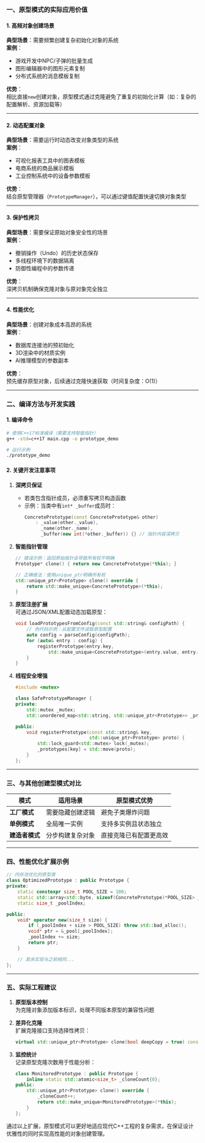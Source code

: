 ### 一、原型模式的实际应用价值

#### 1. 高频对象创建场景
**典型场景**：需要频繁创建复杂初始化对象的系统  
**案例**：  
- 游戏开发中NPC/子弹的批量生成
- 图形编辑器中的图形元素复制
- 分布式系统的消息模板复制

**优势**：  
相比直接`new`创建对象，原型模式通过克隆避免了重复的初始化计算（如：复杂的配置解析、资源加载等）

---

#### 2. 动态配置对象
**典型场景**：需要运行时动态改变对象类型的系统  
**案例**：  
- 可视化报表工具中的图表模板
- 电商系统的商品展示模板
- 工业控制系统中的设备参数模板

**优势**：  
结合原型管理器（`PrototypeManager`），可以通过键值配置快速切换对象类型

---

#### 3. 保护性拷贝
**典型场景**：需要保证原始对象安全性的场景  
**案例**：  
- 撤销操作（Undo）的历史状态保存
- 多线程环境下的数据隔离
- 防御性编程中的参数传递

**优势**：  
深拷贝机制确保克隆对象与原对象完全独立

---

#### 4. 性能优化
**典型场景**：创建对象成本高昂的系统  
**案例**：  
- 数据库连接池的预初始化
- 3D渲染中的材质实例
- AI推理模型的参数副本  

**优势**：  
预先缓存原型对象，后续通过克隆快速获取（时间复杂度：O(1)）

---

### 二、编译方法与开发实践

#### 1. 编译命令
```bash
# 使用C++17标准编译（需要支持智能指针）
g++ -std=c++17 main.cpp -o prototype_demo

# 运行示例
./prototype_demo
```

#### 2. 关键开发注意事项

1. **深拷贝保证**  
   - 若类包含指针成员，必须重写拷贝构造函数
   - 示例：当类中有`int* _buffer`成员时：
     ```cpp
     ConcretePrototype(const ConcretePrototype& other) 
         : _value(other._value), 
           _name(other._name),
           _buffer(new int(*other._buffer)) {} // 指针内容深拷贝
     ```

2. **智能指针管理**  
   ```cpp
   // 错误示例：返回原始指针会导致所有权不明确
   Prototype* clone() { return new ConcretePrototype(*this); }
   
   // 正确做法：使用unique_ptr明确所有权
   std::unique_ptr<Prototype> clone() override {
       return std::make_unique<ConcretePrototype>(*this);
   }
   ```

3. **原型注册扩展**  
   可通过JSON/XML配置动态加载原型：
   ```cpp
   void loadPrototypesFromConfig(const std::string& configPath) {
       // 伪代码示例：从配置文件读取原型配置
       auto config = parseConfig(configPath);
       for (auto& entry : config) {
           registerPrototype(entry.key, 
               std::make_unique<ConcretePrototype>(entry.value, entry.name));
       }
   }
   ```

4. **线程安全增强**  
   ```cpp
   #include <mutex>
   
   class SafePrototypeManager {
   private:
       std::mutex _mutex;
       std::unordered_map<std::string, std::unique_ptr<Prototype>> _prototypes;
   
   public:
       void registerPrototype(const std::string& key, 
                              std::unique_ptr<Prototype> proto) {
           std::lock_guard<std::mutex> lock(_mutex);
           _prototypes[key] = std::move(proto);
       }
   };
   ```

---

### 三、与其他创建型模式对比

| 模式          | 适用场景                          | 原型模式优势                  |
|---------------|-----------------------------------|-------------------------------|
| **工厂模式**  | 需要隐藏创建逻辑                  | 避免子类爆炸问题              |
| **单例模式**  | 全局唯一实例                      | 支持多实例且状态独立          |
| **建造者模式**| 分步构建复杂对象                  | 直接克隆已有配置更高效        |

---

### 四、性能优化扩展示例

```cpp
// 内存池优化的原型类
class OptimizedPrototype : public Prototype {
private:
    static constexpr size_t POOL_SIZE = 100;
    static std::array<std::byte, sizeof(ConcretePrototype)*POOL_SIZE> _pool;
    static size_t _poolIndex;

public:
    void* operator new(size_t size) {
        if (_poolIndex + size > POOL_SIZE) throw std::bad_alloc();
        void* ptr = &_pool[_poolIndex];
        _poolIndex += size;
        return ptr;
    }

    // 其余实现与之前相同...
};
```

---

### 五、实际工程建议

1. **原型版本控制**  
   为克隆对象添加版本标识，处理不同版本原型的兼容性问题

2. **差异化克隆**  
   扩展克隆接口支持选择性拷贝：
   ```cpp
   virtual std::unique_ptr<Prototype> clone(bool deepCopy = true) const;
   ```

3. **监控统计**  
   记录原型克隆次数用于性能分析：
   ```cpp
   class MonitoredPrototype : public Prototype {
       inline static std::atomic<size_t> _cloneCount{0};
   public:
       std::unique_ptr<Prototype> clone() override {
           _cloneCount++;
           return std::make_unique<MonitoredPrototype>(*this);
       }
   };
   ```

通过以上扩展，原型模式可以更好地适应现代C++工程的复杂需求，在保证设计优雅性的同时实现高性能的对象创建管理。